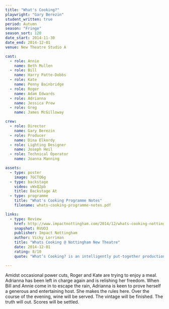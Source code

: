 ```yaml
---
title: "What's Cooking?"
playwright: "Gary Berezin"
student_written: true
period: Autumn
season: "Fringe"
season_sort: 120
date_start: 2014-11-30
date_end: 2014-12-01
venue: New Theatre Studio A

cast:
  - role: Annie
    name: Beth Mullen
  - role: Bill
    name: Harry Patte-Dobbs
  - role: Kate
    name: Penny Bainbridge
  - role: Roger
    name: Adam Edwards
  - role: Adrianna
    name: Jessica Prew
  - role: Greg
    name: James McGilloway

crew:
  - role: Director
    name: Gary Berezin
  - role: Producer
    name: Dina Elkordy
  - role: Lighting Designer
    name: Joseph Heil
  - role: Technical Operator
    name: Joanna Manning

assets:
  - type: poster
    image: 7GCTQ6g
  - type: backstage
    video: vWxQ2pb
    title: Backstage At
  - type: programme
    title: "What's Cooking Programme Notes"
    filename: whats-cooking-programme-notes.pdf

links:
  - type: Review
    href: http://www.impactnottingham.com/2014/12/whats-cooking-nottingham-new-theatre/
    snapshot: RVUO3
    publisher: Impact Nottingham
    author: Vicky Lorriman
    title: "Whats Cooking @ Nottingham New Theatre"
    date: 2014-12-01
    rating: 8/10
    quote: "What’s Cooking? is an intelligently put-together production that is highly enjoyable, but at the same time incredibly serious. It is impossible to avoid giggling at the struggles of a long term couple, alongside appreciating the good things in life which can be lost in a moment. A fresh, innovative and utterly enchanting performance."

---
```


Amidst occasional power cuts, Roger and Kate are trying to enjoy a meal. Adrianna has been left in charge again and is relishing her freedom. When Bill and Annie come in to escape the rain, Adrianna is keen to prove herself a generous and entertaining host. She makes the rules here. Over the course of the evening, wine will be served. The vintage will be finished. The truth will out. Scores will be settled.
